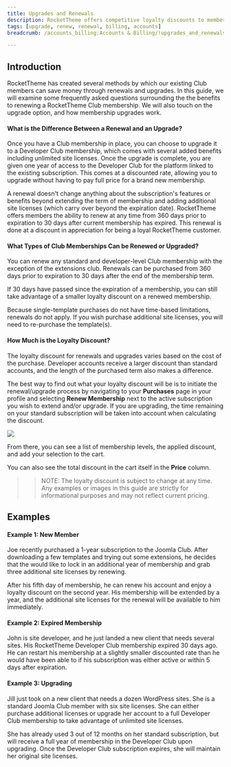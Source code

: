 ```yaml
---
title: Upgrades and Renewals
description: RocketTheme offers competitive loyalty discounts to members that choose to renew and/or upgrade their existing accounts.
tags: [upgrade, renew, renewal, billing, accounts]
breadcrumb: /accounts_billing:Accounts & Billing/!upgrades_and_renewals:Upgrades and Renewals/

---
```


Introduction
-----

RocketTheme has created several methods by which our existing Club members can save money through renewals and upgrades. In this guide, we will examine some frequently asked questions surrounding the the benefits to renewing a RocketTheme Club membership. We will also touch on the upgrade option, and how membership upgrades work.

#### What is the Difference Between a Renewal and an Upgrade?

Once you have a Club membership in place, you can choose to upgrade it to a Developer Club membership, which comes with several added benefits including unlimited site licenses. Once the upgrade is complete, you are given one year of access to the Developer Club for the platform linked to the existing subscription. This comes at a discounted rate, allowing you to upgrade without having to pay full price for a brand new membership.

A renewal doesn't change anything about the subscription's features or benefits beyond extending the term of membership and adding additional site licenses (which carry over beyond the expiration date). RocketTheme offers members the ability to renew at any time from 360 days prior to expiration to 30 days after current membership has expired. This renewal is done at a discount in appreciation for being a loyal RocketTheme customer.

#### What Types of Club Memberships Can be Renewed or Upgraded?

You can renew any standard and developer-level Club membership with the exception of the extensions club. Renewals can be purchased from 360 days prior to expiration to 30 days after the end of the membership term.

If 30 days have passed since the expiration of a membership, you can still take advantage of a smaller loyalty discount on a renewed membership.

Because single-template purchases do not have time-based limitations, renewals do not apply. If you wish purchase additional site licenses, you will need to re-purchase the template(s).

#### How Much is the Loyalty Discount?

The loyalty discount for renewals and upgrades varies based on the cost of the purchase. Developer accounts receive a larger discount than standard accounts, and the length of the purchased term also makes a difference.

The best way to find out what your loyalty discount will be is to initiate the renewal/upgrade process by navigating to your **Purchases** page in your profile and selecting **Renew Membership** next to the active subscription you wish to extend and/or upgrade. If you are upgrading, the time remaining on your standard subscription will be taken into account when calculating the discount.

![][renew]

From there, you can see a list of membership levels, the applied discount, and add your selection to the cart.

You can also see the total discount in the cart itself in the **Price** column.

>> NOTE: The loyalty discount is subject to change at any time. Any examples or images in this guide are strictly for informational purposes and may not reflect current pricing.

Examples
-----

#### Example 1: New Member

Joe recently purchased a 1-year subscription to the Joomla Club. After downloading a few templates and trying out some extensions, he decides that the would like to lock in an additional year of membership and grab three additional site licenses by renewing.

After his fifth day of membership, he can renew his account and enjoy a loyalty discount on the second year. His membership will be extended by a year, and the additional site licenses for the renewal will be available to him immediately.

#### Example 2: Expired Membership

John is site developer, and he just landed a new client that needs several sites. His RocketTheme Developer Club membership expired 30 days ago. He can restart his membership at a slightly smaller discounted rate than he would have been able to if his subscription was either active or within 5 days after expiration.

#### Example 3: Upgrading

Jill just took on a new client that needs a dozen WordPress sites. She is a standard Joomla Club member with six site licenses. She can either purchase additional licenses or upgrade her account to a full Developer Club membership to take advantage of unlimited site licenses. 

She has already used 3 out of 12 months on her standard subscription, but will receive a full year of membership in the Developer Club upon upgrading. Once the Developer Club subscription expires, she will maintain her original site licenses.

[renew]: assets/renew.jpg